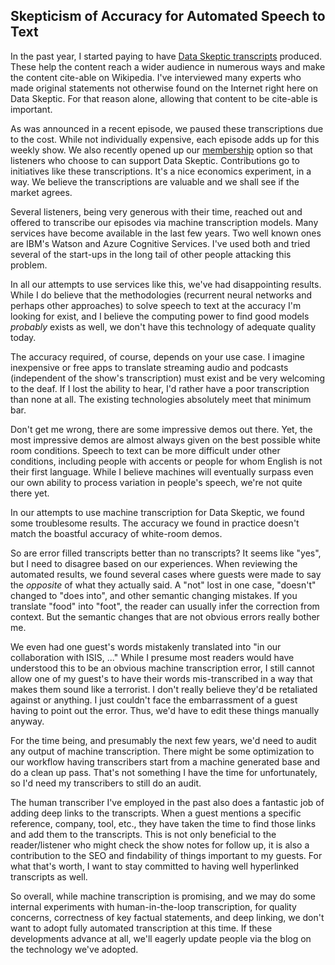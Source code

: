 ## Skepticism of Accuracy for Automated Speech to Text

In the past year, I started paying to have [Data Skeptic transcripts](http://dataskeptic.com/blog/transcripts/) produced.  These help the content reach a wider audience in numerous ways and make the content cite-able on Wikipedia.  I've interviewed many experts who made original statements not otherwise found on the Internet right here on Data Skeptic.  For that reason alone, allowing that content to be cite-able is important.

As was announced in a recent episode, we paused these transcriptions due to the cost.  While not individually expensive, each episode adds up for this weekly show.  We also recently opened up our [membership](http://dataskeptic.com/members) option so that listeners who choose to can support Data Skeptic.  Contributions go to initiatives like these transcriptions.  It's a nice economics experiment, in a way.  We believe the transcriptions are valuable and we shall see if the market agrees.

Several listeners, being very generous with their time, reached out and offered to transcribe our episodes via machine transcription models.  Many services have become available in the last few years.  Two well known ones are IBM's Watson and Azure Cognitive Services.  I've used both and tried several of the start-ups in the long tail of other people attacking this problem.

In all our attempts to use services like this, we've had disappointing results.  While I do believe that the methodologies (recurrent neural networks and perhaps other approaches) to solve speech to text at the accuracy I'm looking for exist, and I believe the computing power to find good models *probably* exists as well, we don't have this technology of adequate quality today.

The accuracy required, of course, depends on your use case.  I imagine inexpensive or free apps to translate streaming audio and podcasts (independent of the show's transcription) must exist and be very welcoming to the deaf.  If I lost the ability to hear, I'd rather have a poor transcription than none at all.  The existing technologies absolutely meet that minimum bar.

Don't get me wrong, there are some impressive demos out there.  Yet, the most impressive demos are almost always given on the best possible white room conditions.  Speech to text can be more difficult under other conditions, including people with accents or people for whom English is not their first language.  While I believe machines will eventually surpass even our own ability to process variation in people's speech, we're not quite there yet.

In our attempts to use machine transcription for Data Skeptic, we found some troublesome results.  The accuracy we found in practice doesn't match the boastful accuracy of white-room demos.

So are error filled transcripts better than no transcripts?  It seems like "yes", but I need to disagree based on our experiences.  When reviewing the automated results, we found several cases where guests were made to say the *opposite* of what they actually said.  A "not" lost in one case, "doesn't" changed to "does into", and other semantic changing mistakes.  If you translate "food" into "foot", the reader can usually infer the correction from context.  But the semantic changes that are not obvious errors really bother me.

We even had one guest's words mistakenly translated into "in our collaboration with ISIS, ..." While I presume most readers would have understood this to be an obvious machine transcription error, I still cannot allow one of my guest's to have their words mis-transcribed in a way that makes them sound like a terrorist.  I don't really believe they'd be retaliated against or anything.  I just couldn't face the embarrassment of a guest having to point out the error.  Thus, we'd have to edit these things manually anyway.

For the time being, and presumably the next few years, we'd need to audit any output of machine transcription.  There might be some optimization to our workflow having transcribers start from a machine generated base and do a clean up pass.  That's not something I have the time for unfortunately, so I'd need my transcribers to still do an audit.

The human transcriber I've employed in the past also does a fantastic job of adding deep links to the transcripts.  When a guest mentions a specific reference, company, tool, etc., they have taken the time to find those links and add them to the transcripts.  This is not only beneficial to the reader/listener who might check the show notes for follow up, it is also a contribution to the SEO and findability of things important to my guests.  For what that's worth, I want to stay committed to having well hyperlinked transcripts as well.

So overall, while machine transcription is promising, and we may do some internal experiments with human-in-the-loop transcription, for quality concerns, correctness of key factual statements, and deep linking, we don't want to adopt fully automated transcription at this time.  If these developments advance at all, we'll eagerly update people via the blog on the technology we've adopted.
